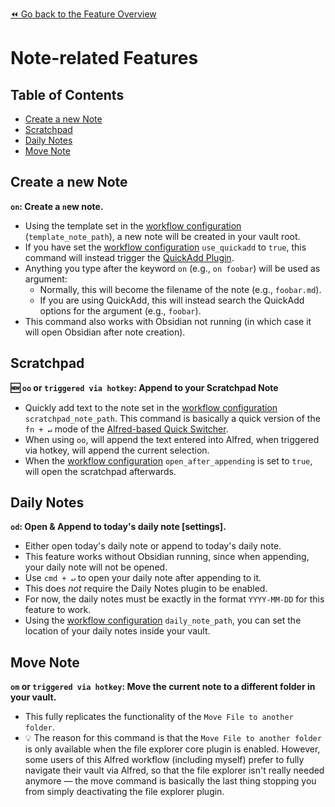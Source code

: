 [⏪ Go back to the Feature Overview](../README.md#feature-overview)

# Note-related Features

## Table of Contents
<!-- MarkdownTOC -->

- [Create a new Note](#create-a-new-note)
- [Scratchpad](#scratchpad)
- [Daily Notes](#daily-notes)
- [Move Note](#move-note)

<!-- /MarkdownTOC -->

## Create a new Note
**`on`: Create a `n`ew note.**
- Using the template set in the [workflow configuration](Workflow%20Configuration.md#note-related-features) (`template_note_path`), a new note will be created in your vault root.
- If you have set the [workflow configuration](Workflow%20Configuration.md#note-related-features) `use_quickadd` to `true`, this command will instead trigger the [QuickAdd Plugin](https://github.com/chhoumann/quickadd).
- Anything you type after the keyword `on` (e.g., `on foobar`) will be used as argument:
	- Normally, this will become the filename of the note (e.g., `foobar.md`).
	- If you are using QuickAdd, this will instead search the QuickAdd options for the argument (e.g., `foobar`).
- This command also works with Obsidian not running (in which case it will open Obsidian after note creation).

## Scratchpad
**🆕 `oo` or `triggered via hotkey`: Append to your Scratchpad Note**
- Quickly add text to the note set in the [workflow configuration](Workflow%20Configuration.md#note-related-features) `scratchpad_note_path`. This command is basically a quick version of the `fn + ↵` mode of the [Alfred-based Quick Switcher](Alfred-based%20Quick%20Switcher.md#search-for-notes).
- When using `oo`, will append the text entered into Alfred, when triggered via hotkey, will append the current selection.
- When the [workflow configuration](Workflow%20Configuration.md#Alfred-based-Quick-Switcher) `open_after_appending` is set to `true`, will open the scratchpad afterwards.

## Daily Notes
**`od`: Open & Append to today's daily note [settings].**
- Either open today's daily note or append to today's daily note. 
- This feature works without Obsidian running, since when appending, your daily note will not be opened. 
- Use `cmd + ↵` to open your daily note after appending to it.
- This does *not* require the Daily Notes plugin to be enabled.
- For now, the daily notes must be exactly in the format `YYYY-MM-DD` for this feature to work.
- Using the [workflow configuration](Workflow%20Configuration.md#note-related-features) `daily_note_path`, you can set the location of your daily notes inside your vault.

## Move Note
**`om` or `triggered via hotkey`: Move the current note to a different folder in your vault.**
- This fully replicates the functionality of the `Move File to another folder`.
- 💡 The reason for this command is that the `Move File to another folder` is only available when the file explorer core plugin is enabled. However, some users of this Alfred workflow (including myself) prefer to fully navigate their vault via Alfred, so that the file explorer isn't really needed anymore — the move command is basically the last thing stopping you from simply deactivating the file explorer plugin.
